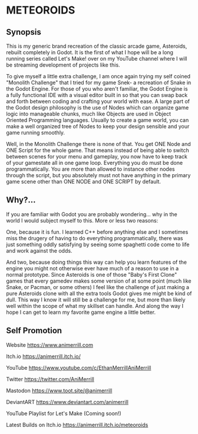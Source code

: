 # METEOROIDS

## Synopsis

This is my generic brand recreation of the classic arcade game, Asteroids, rebuilt completely in Godot. It is the first of what I hope will be a long running series called Let's Make! over on my YouTube channel where I will be streaming development of projects like this.

To give myself a little extra challenge, I am once again trying my self coined "Monolith Challenge" that I tried for my game Snek- a recreation of Snake in the Godot Engine. For those of you who aren't familiar, the Godot Engine is a fully functional IDE with a visual editor built in so that you can swap back and forth between coding and crafting your world with ease. A large part of the Godot design philosophy is the use of Nodes which can organize game logic into manageable chunks, much like Objects are used in Object Oriented Programming languages. Usually to create a game world, you can make a well organized tree of Nodes to keep your design sensible and your game running smoothly.

Well, in the Monolith Challenge there is none of that. You get ONE Node and ONE Script for the whole game. That means instead of being able to switch between scenes for your menu and gameplay, you now have to keep track of your gamestate all in one game loop. Everything you do must be done programmatically. You are more than allowed to instance other nodes through the script, but you absolutely must not have anything in the primary game scene other than ONE NODE and ONE SCRIPT by default.

## Why?...

If you are familiar with Godot you are probably wondering... why in the world I would subject myself to this. More or less two reasons:

One, because it is fun. I learned C++ before anything else and I sometimes miss the drugery of having to do everything programmatically, there was just something oddly satisfying by seeing some spaghetti code come to life and work against the odds.

And two, because doing things this way can help you learn features of the engine you might not otherwise ever have much of a reason to use in a normal prototype. Since Asteroids is one of those "Baby's First Clone" games that every gamedev makes some version of at some point (much like Snake, or Pacman, or some others) I feel like the challenge of just making a pure Asteroids clone with all the extra tools Godot gives me might be kind of dull. This way I know it will still be a challenge for me, but more than likely well within the scope of what my skillset can handle. And along the way I hope I can get to learn my favorite game engine a little better.

## Self Promotion

Website https://www.animerrill.com

Itch.io https://animerrill.itch.io/

YouTube https://www.youtube.com/c/EthanMerrillAniMerrill

Twitter https://twitter.com/AniMerrill

Mastodon https://www.toot.site/@animerrill

DeviantART https://www.deviantart.com/animerrill



YouTube Playlist for Let's Make (Coming soon!)

Latest Builds on Itch.io https://animerrill.itch.io/meteoroids
